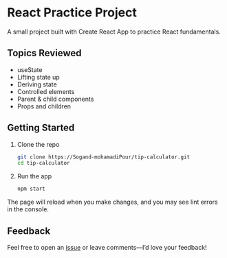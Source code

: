 # React Practice Project
A small project built with Create React App to practice React fundamentals.

## Topics Reviewed
- useState
- Lifting state up
- Deriving state
- Controlled elements
- Parent & child components
- Props and children

## Getting Started
1. Clone the repo
   ```bash
   git clone https://Sogand-mohamadiPour/tip-calculator.git
   cd tip-calculator
2. Run the app
   ```bash
   npm start
   ```

The page will reload when you make changes, and you may see lint errors in the console.

## Feedback
Feel free to open an [issue](../../issues) or leave comments—I’d love your feedback!

